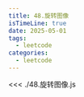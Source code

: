 ```yaml
---
title: 48.旋转图像
isTimeLine: true
date: 2025-05-01
tags:
  - leetcode
categories:
  - leetcode
---
```


<<< ./48.旋转图像.js
